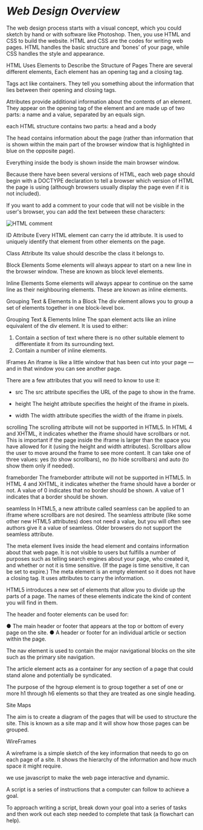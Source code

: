  # ***Web Design Overview***

 The web design process starts with a visual concept, which you could sketch by hand or with software like Photoshop. Then, you use HTML and CSS to build the website. HTML and CSS are the codes for writing web pages. HTML handles the basic structure and ‘bones’ of your page, while CSS handles the style and appearance.


HTML Uses Elements to Describe the Structure of Pages
There are several different elements, Each element has an opening tag and a closing tag.

Tags act like containers. They tell you something about the information that lies between their opening and closing tags.


Attributes provide additional information
about the contents of an element. They appear
on the opening tag of the element and are
made up of two parts: a name and a value,
separated by an equals sign.

each HTML structure contains two parts: a head and a body

The head contains information about the page (rather than information that is shown within the main part of the browser window that is highlighted in blue on the opposite page). 

Everything inside the body is shown inside the main browser window.


Because there have been several versions of HTML, each web page should begin with a DOCTYPE declaration to tell a browser which version of HTML the page is using (although browsers usually display the page even if it is not included). 

If you want to add a comment to your code that will not be visible in the user's browser, you can add the text between these characters:

![HTML comment](https://www.copahost.com/blog/wp-content/uploads/2019/07/html-comments.jpg)


ID Attribute
Every HTML element can carry the id attribute. It is used to uniquely identify that element from other elements on the page.

Class Attribute
Its value should describe the class it belongs to.

Block Elements
Some elements will always appear to start on a new line in the browser window. These are known as block level elements.

Inline Elements
Some elements will always appear to continue on the
same line as their neighbouring elements. These are known as inline elements.

Grouping Text & Elements In a Block
The div element allows you to group a set of elements together in one block-level box.

Grouping Text & Elements Inline The span element acts like an inline equivalent of the div
element. 
It is used to either:

1. Contain a section of text
where there is no other suitable
element to differentiate it from
its surrounding text.
2. Contain a number of inline
elements.

IFrames
An iframe is like a little window that has been cut into your page — and in that window you
can see another page.

There are a few attributes that you will need
to know to use it:

* src The src attribute specifies the
URL of the page to show in the frame.

* height The height attribute specifies
the height of the iframe in pixels.

* width
The width attribute specifies the width of the iframe in pixels.

scrolling
The scrolling attribute will not be supported in HTML5. In HTML 4 and XHTML, it indicates whether the iframe should have scrollbars or not. This is important if the page inside the iframe is larger than the space you have allowed for it (using the
height and width attributes). Scrollbars allow the user to move around the frame to see more content. It can take one of three values: yes (to show scrollbars), no (to hide scrollbars) and auto
(to show them only if needed).

frameborder
The frameborder attribute will not be supported in HTML5. In HTML 4 and XHTML, it indicates whether the frame should have a border or not. A value of 0 indicates that no border should be shown. A value of 1 indicates that a border should be shown.

seamless
In HTML5, a new attribute called seamless can be applied to an iframe where scrollbars are not desired. The seamless attribute (like some other new
HTML5 attributes) does not need a value, but you will often see authors give it a value of seamless. Older browsers do not support the seamless attribute.

The meta element lives inside the head element and contains information about that web page.
It is not visible to users but fulfills a number of purposes such as telling search engines about your page, who created it, and whether or not it is time
sensitive. (If the page is time sensitive, it can be set to expire.)
The meta element is an empty element so it does not have a closing tag. It uses attributes to
carry the information.


HTML5 introduces a new set of elements that allow you to divide up the parts of a page. The names of these elements indicate the kind of content you will find in them.

 The header and footer elements can be used for:

● The main header or footer that appears at the top or bottom of every page on the site.
● A header or footer for an individual article or
section within the page.


The nav element is used to contain the major navigational blocks on the site such as the primary site navigation.

The article element acts as a container for any section of a page that could stand alone and
potentially be syndicated.

The purpose of the hgroup element is to group together a set of one or more h1 through h6 elements so that they are treated as one single heading.


Site Maps

The aim is to create a diagram of the pages that will be used to structure the site. This is known as a site map and it will show how those pages can be
grouped.

WireFrames

A wireframe is a simple sketch of the key information that needs to go on each page of a site. It shows the hierarchy of the information and how much space it might require.

we use javascript to make the web page interactive and dynamic.

A script is a series of instructions that a
computer can follow to achieve a goal. 

To approach writing a script, break down your goal into a series of tasks and then work out each step needed to complete that task (a flowchart can help). 

